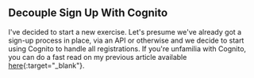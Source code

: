## Decouple Sign Up With Cognito
I've decided to start a new exercise. Let's presume we've already got a sign-up process in place, via an API or otherwise 
and we decide to start using Cognito to handle all registrations. If you're unfamilia with Cognito, you can do a fast read
on my previous article available [here](cognito_introduction.md){:target="_blank"}.
